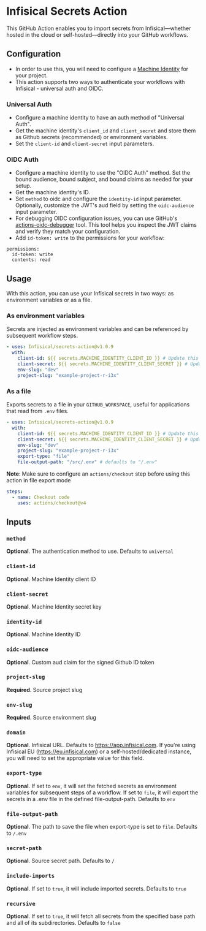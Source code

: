 # Infisical Secrets Action

This GitHub Action enables you to import secrets from Infisical—whether hosted in the cloud or self-hosted—directly into your GitHub workflows.

## Configuration

- In order to use this, you will need to configure a [Machine Identity](https://infisical.com/docs/documentation/platform/identities/universal-auth) for your project.
- This action supports two ways to authenticate your workflows with Infisical - universal auth and OIDC.

### Universal Auth

- Configure a machine identity to have an auth method of "Universal Auth".
- Get the machine identity's `client_id` and `client_secret` and store them as Github secrets (recommended) or environment variables.
- Set the `client-id` and `client-secret` input parameters.

### OIDC Auth

- Configure a machine identity to use the "OIDC Auth" method. Set the bound audience, bound subject, and bound claims as needed for your setup.
- Get the machine identity's ID.
- Set `method` to oidc and configure the `identity-id` input parameter. Optionally, customize the JWT's aud field by setting the `oidc-audience` input parameter.
- For debugging OIDC configuration issues, you can use GitHub's [actions-oidc-debugger](https://github.com/github/actions-oidc-debugger) tool. This tool helps you inspect the JWT claims and verify they match your configuration.
- Add `id-token: write` to the permissions for your workflow:
```
permissions:
  id-token: write
  contents: read
```

## Usage

With this action, you can use your Infisical secrets in two ways: as environment variables or as a file.

### As environment variables

Secrets are injected as environment variables and can be referenced by subsequent workflow steps.

```yaml
- uses: Infisical/secrets-action@v1.0.9
  with:
    client-id: ${{ secrets.MACHINE_IDENTITY_CLIENT_ID }} # Update this to your own Github references
    client-secret: ${{ secrets.MACHINE_IDENTITY_CLIENT_SECRET }} # Update this to your own Github references
    env-slug: "dev"
    project-slug: "example-project-r-i3x"
```

### As a file

Exports secrets to a file in your `GITHUB_WORKSPACE`, useful for applications that read from `.env` files.

```yaml
- uses: Infisical/secrets-action@v1.0.9
  with:
    client-id: ${{ secrets.MACHINE_IDENTITY_CLIENT_ID }} # Update this to your own Github references
    client-secret: ${{ secrets.MACHINE_IDENTITY_CLIENT_SECRET }} # Update this to your own Github references
    env-slug: "dev"
    project-slug: "example-project-r-i3x"
    export-type: "file"
    file-output-path: "/src/.env" # defaults to "/.env"
```

**Note**: Make sure to configure an `actions/checkout` step before using this action in file export mode

```yaml
steps:
  - name: Checkout code
    uses: actions/checkout@v4
```

## Inputs

### `method`

**Optional**. The authentication method to use. Defaults to `universal`

### `client-id`

**Optional**. Machine Identity client ID

### `client-secret`

**Optional**. Machine Identity secret key

### `identity-id`

**Optional**. Machine Identity ID

### `oidc-audience`

**Optional**. Custom aud claim for the signed Github ID token

### `project-slug`

**Required**. Source project slug

### `env-slug`

**Required**. Source environment slug

### `domain`

**Optional**. Infisical URL. Defaults to https://app.infisical.com. If you're using Infisical EU (https://eu.infisical.com) or a self-hosted/dedicated instance, you will need to set the appropriate value for this field.

### `export-type`

**Optional**. If set to `env`, it will set the fetched secrets as environment variables for subsequent steps of a workflow. If set to `file`, it will export the secrets in a .env file in the defined file-output-path. Defaults to `env`

### `file-output-path`

**Optional**. The path to save the file when export-type is set to `file`. Defaults to `/.env`

### `secret-path`

**Optional**. Source secret path. Defaults to `/`

### `include-imports`

**Optional**. If set to `true`, it will include imported secrets. Defaults to `true`

### `recursive`

**Optional**. If set to `true`, it will fetch all secrets from the specified base path and all of its subdirectories. Defaults to `false`
